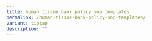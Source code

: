 ```yaml
---
title: human tissue bank policy sop templates
permalink: /human-tissue-bank-policy-sop-templates/
variant: tiptap
description: ""
---
```

